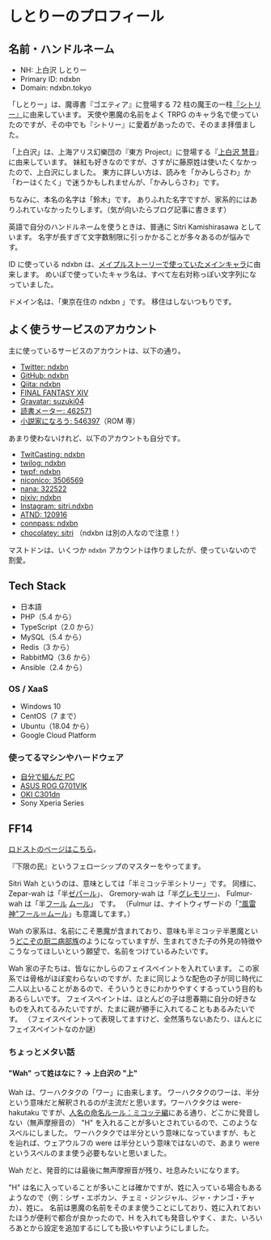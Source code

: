 ---
---

# しとりーのプロフィール

## 名前・ハンドルネーム

- NH: 上白沢 しとりー
- Primary ID: ndxbn
- Domain: ndxbn.tokyo

「しとりー」は、魔導書『ゴエティア』に登場する 72 柱の魔王の一柱[『シトリー』](https://ja.wikipedia.org/wiki/%E3%82%B7%E3%83%88%E3%83%AA%E3%83%BC)に由来しています。
天使や悪魔の名前をよく TRPG のキャラ名で使っていたのですが、その中でも『シトリー』に愛着があったので、そのまま拝借ました。

「上白沢」は、上海アリス幻樂団の『東方 Project』に登場する『[上白沢 慧音](https://dic.pixiv.net/a/%E4%B8%8A%E7%99%BD%E6%B2%A2%E6%85%A7%E9%9F%B3)』に由来しています。
妹紅も好きなのですが、さすがに藤原姓は使いたくなかったので、上白沢にしました。
東方に詳しい方は、読みを「かみしらさわ」か「わーはくたく」で迷うかもしれませんが、「かみしらさわ」です。

ちなみに、本名の名字は「鈴木」です。
ありふれた名字ですが、家系的にはありふれていなかったりします。（気が向いたらブログ記事に書きます）

英語で自分のハンドルネームを使うときは、普通に Sitri Kamishirasawa としています。
名字が長すぎて文字数制限に引っかかることが多々あるのが悩みです。

ID に使っている ndxbn は、[メイプルストーリーで使っていたメインキャラ](https://maplestory.nexon.co.jp/mypage/avatar/?oid=2030064139&nick=ndxbn)に由来します。
めいぽで使っていたキャラ名は、すべて左右対称っぽい文字列になっていました。

ドメイン名は、「東京在住の ndxbn 」です。
移住はしないつもりです。

## よく使うサービスのアカウント

主に使っているサービスのアカウントは、以下の通り。

- [Twitter: ndxbn](https://twitter.com/ndxbn)
- [GitHub: ndxbn](https://github.com/ndxbn)
- [Qiita: ndxbn](https://qiita.com/ndxbn)
- [FINAL FANTASY XIV](https://jp.finalfantasyxiv.com/lodestone/character/26361370/)
- [Gravatar: suzuki04](https://ja.gravatar.com/suzukik04)
- [読書メーター: 462571](https://bookmeter.com/users/462571)
- [小説家になろう: 546397](https://mypage.syosetu.com/546397/)（ROM 専）

あまり使わないけれど、以下のアカウントも自分です。

- [TwitCasting: ndxbn](https://twitcasting.tv/ndxbn/)
- [twilog: ndxbn](http://twilog.org/ndxbn)
- [twpf: ndxbn](http://twpf.jp/ndxbn)
- [niconico: 3506569](http://www.nicovideo.jp/user/3506569)
- [nana: 322522](https://nana-music.com/users/322522/)
- [pixiv: ndxbn](https://pixiv.me/ndxbn)
- [Instagram: sitri.ndxbn](https://www.instagram.com/sitri.ndxbn/)
- [ATND: 120916](https://atnd.org/users/120916)
- [connpass: ndxbn](https://connpass.com/user/ndxbn/)
- [chocolatey: sitri](https://chocolatey.org/profiles/sitri) （ndxbn は別の人なので注意！）

マストドンは、いくつか `ndxbn` アカウントは作りましたが、使っていないので割愛。

## Tech Stack

- 日本語
- PHP（5.4 から）
- TypeScript（2.0 から）
- MySQL（5.4 から）
- Redis（3 から）
- RabbitMQ（3.6 から）
- Ansible（2.4 から）

### OS / XaaS

- Windows 10
- CentOS（7 まで）
- Ubuntu（18.04 から）
- Google Cloud Platform

### 使ってるマシンやハードウェア

- [自分で組んだ PC](https://twitter.com/ndxbn/status/1330039812779347971)
- [ASUS ROG G701VIK](https://www.asus.com/jp/Laptops/ROG-G701VIK/specifications/)
- [OKI C301dn](http://www.oki.com/jp/printing/products/color/discontinued/c301dn/index.html)
- Sony Xperia Series

## FF14

[ロドストのページはこちら](https://jp.finalfantasyxiv.com/lodestone/character/26361370/)。

『下限の民』というフェローシップのマスターをやってます。

Sitri Wah というのは、意味としては「半ミコッテ半シトリー」です。
同様に、 Zepar-wah は「半[ゼパール](https://ja.wikipedia.org/wiki/%E3%82%BC%E3%83%91%E3%83%AB)」、 Gremory-wah は「半[グレモリー](https://ja.wikipedia.org/wiki/%E3%82%B0%E3%83%AC%E3%83%A2%E3%83%AA%E3%83%BC)」、 Fulmur-wah は「半[フール](https://ja.wikipedia.org/wiki/%E3%83%95%E3%83%AB%E3%83%95%E3%83%AB) [ムール](https://ja.wikipedia.org/wiki/%E3%83%A0%E3%83%AB%E3%83%A0%E3%83%AB)」 です。
（Fulmur は、ナイトウィザードの「[“風雷神”フール＝ムール](http://www.fear.co.jp/nw/dlc/nw3_dld_dlc/nw3_dld_dlc.htm)」も意識してます。）

Wah の家系は、名前にこそ悪魔が含まれており、意味も半ミコッテ半悪魔という[どこぞの厨二病部族](https://dic.pixiv.net/a/%E7%B4%85%E9%AD%94%E6%97%8F)のようになっていますが、生まれてきた子の外見の特徴やこうなってほしいという願望で、名前をつけているみたいです。

Wah 家の子たちは、皆なにかしらのフェイスペイントを入れています。
この家系では骨格がほぼ変わらないのですが、たまに同じような配色の子が同じ時代に二人以上いることがあるので、そういうときにわかりやすくするっていう目的もあるらしいです。
フェイスペイントは、ほとんどの子は思春期に自分の好きなものを入れてるみたいですが、たまに親が勝手に入れてることもあるみたいです。
（フェイスペイントって表現してますけど、全然落ちないあたり、ほんとにフェイスペイントなのか謎）

### ちょっとメタい話

#### "Wah" って姓はなに？ → 上白沢の "上"

Wah は、ワーハクタクの「ワー」に由来します。
ワーハクタクのワーは、半分という意味だと解釈されるのが主流だと思います。ワーハクタクは were-hakutaku ですが、[人名の命名ルール：ミコッテ編](http://forum.square-enix.com/ffxiv/threads/63038)にある通り、どこかに発音しない（無声摩擦音の） "H" を入れることが多いとされているので、このようなスペルにしました。
ワーハクタクでは半分という意味になっていますが、もとを辿れば、ウェアウルフの were は半分という意味ではないので、あまり were というスペルのまま使う必要もないと思いました。

Wah だと、発音的には最後に無声摩擦音が残り、吐息みたいになります。

"H" は名に入っていることが多いことは確かですが、姓に入っている場合もあるようなので（例：シザ・エポカン、チェミ・ジンジャル、ジャ・ナンゴ・チャカ）、姓に。
名前は悪魔の名前をそのまま使うことにしており、姓に入れておいたほうが便利で都合が良かったので、H を入れても発音しやすく、また、いろいろあとから設定を追加するにしても扱いやすいようにしました。

